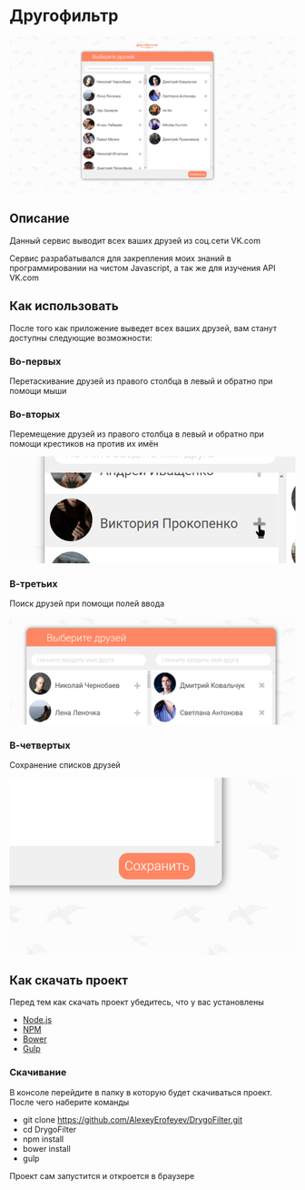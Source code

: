 # Другофильтр

![](README/logo.jpg)  

## Описание

Данный сервис выводит всех ваших друзей из соц.сети VK.com

Сервис разрабатывался для закрепления моих знаний в программировании на чистом Javascript, а так же для изучения API VK.com

## Как использовать

После того как приложение выведет всех ваших друзей, вам станут доступны следующие возможности:

### Во-первых

Перетаскивание друзей из правого столбца в левый и обратно при помощи мыши

### Во-вторых

Перемещение друзей из правого столбца в левый и обратно при помощи крестиков на против их имён

![](README/pointer.jpg)  

### В-третьих

Поиск друзей при помощи полей ввода

![](README/input.jpg)

### В-четвертых

Сохранение списков друзей

![](README/save.jpg)

## Как скачать проект

Перед тем как скачать проект убедитесь, что у вас установлены

*   [Node.js](https://nodejs.org/)
*   [NPM](https://www.npmjs.com/)
*   [Bower](http://bower.io/)
*   [Gulp](http://gulpjs.com/)

### Скачивание

В консоле перейдите в папку в которую будет скачиваться проект. После чего наберите команды

*   git clone https://github.com/AlexeyErofeyev/DrygoFilter.git
*   cd DrygoFilter
*   npm install
*   bower install
*   gulp

Проект сам запустится и откроется в браузере